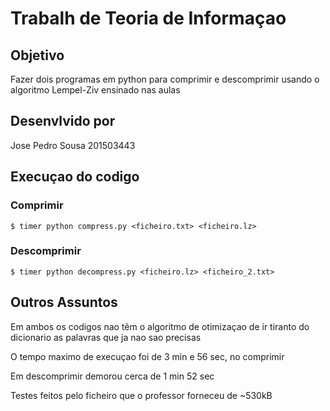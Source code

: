 # Trabalh de Teoria de Informaçao

## Objetivo

Fazer dois programas em python para comprimir e descomprimir usando o algoritmo Lempel-Ziv ensinado nas aulas

## Desenvlvido por

Jose Pedro Sousa 201503443

## Execuçao do codigo

### Comprimir
    $ timer python compress.py <ficheiro.txt> <ficheiro.lz>
    
### Descomprimir
    $ timer python decompress.py <ficheiro.lz> <ficheiro_2.txt>
    
## Outros Assuntos

Em ambos os codigos nao têm o algoritmo de otimizaçao de ir tiranto do dicionario as palavras que ja nao sao precisas

O tempo maximo de execuçao foi de 3 min e 56 sec, no comprimir

Em descomprimir demorou cerca de 1 min 52 sec

Testes feitos pelo ficheiro que o professor forneceu de ~530kB

